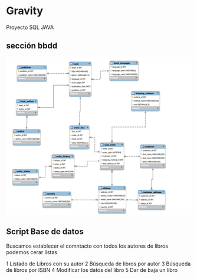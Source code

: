 # Gravity
Proyecto SQL JAVA
## sección bbdd
![diagrama de base datos](imagen.png)



## Script Base de datos




Buscamos establecer el comntacto con todos los autores de libros
podemos cerar listas

1 Listado de Libros con su autor
2 Búsqueda de libros por autor 
3 Búsqueda de libros por ISBN
4 Modificar los datos del libro 
5 Dar de baja un libro
